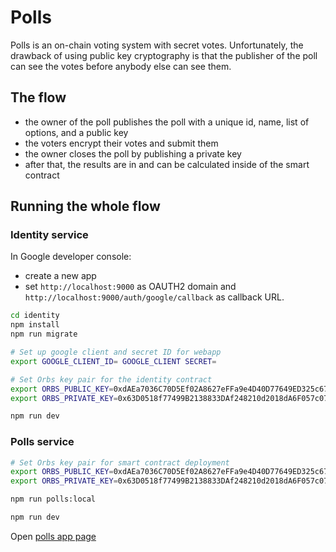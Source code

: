 # Polls

Polls is an on-chain voting system with secret votes. Unfortunately, the drawback of using public key cryptography is that the publisher of the poll can see the votes before anybody else can see them.

## The flow

* the owner of the poll publishes the poll with a unique id, name, list of options, and a public key
* the voters encrypt their votes and submit them
* the owner closes the poll by publishing a private key
* after that, the results are in and can be calculated inside of the smart contract

## Running the whole flow

### Identity service

In Google developer console:

* create a new app
* set `http://localhost:9000` as OAUTH2 domain and `http://localhost:9000/auth/google/callback` as callback URL.

```bash
cd identity
npm install
npm run migrate

# Set up google client and secret ID for webapp
export GOOGLE_CLIENT_ID= GOOGLE_CLIENT SECRET=

# Set Orbs key pair for the identity contract
export ORBS_PUBLIC_KEY=0xdAEa7036C70D5Ef02A8627eFFa9e4D40D77649ED325c6788B610E30974B81Bba
export ORBS_PRIVATE_KEY=0x63D0518f77499B2138833DAf248210d2018dA6F057c07c5846b7Ba6d20DE387FdAEa7036c70D5EF02A8627Effa9e4D40d77649Ed325C6788B610E30974B81bbA

npm run dev
```

### Polls service

```bash
# Set Orbs key pair for smart contract deployment
export ORBS_PUBLIC_KEY=0xdAEa7036C70D5Ef02A8627eFFa9e4D40D77649ED325c6788B610E30974B81Bba
export ORBS_PRIVATE_KEY=0x63D0518f77499B2138833DAf248210d2018dA6F057c07c5846b7Ba6d20DE387FdAEa7036c70D5EF02A8627Effa9e4D40d77649Ed325C6788B610E30974B81bbA

npm run polls:local

npm run dev
```

Open [polls app page](http://localhost:8000)
